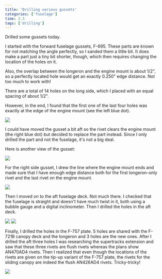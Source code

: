 ```yaml
---
title: 'Drilling various gussets'
categories: ['fuselage']
time: 2.5
tags: ['drilling']
---
```


Drilled some gussets today.

<!-- more -->

I started with the forward fuselage gussets, F-695. These parts are known for not matching the angle perfectly, so I sanded them a little bit. It does make a part just a tiny bit shorter, though, which then requires changing the location of the holes on it.

Also, the overlap between the longeron and the engine mount is about 1/2", so a perfectly located hole would get an exactly 0.250" edge distance. Not too much to work with!

There are a total of 14 holes on the long side, which I placed with an equal spacing of about 1/2".

However, in the end, I found that the first one of the last four holes was exactly at the edge of the engine mount (see the left blue dot).

![](0-fuselage-gusset.jpeg)

I could have moved the gusset a bit aft so the rivet clears the engine mount (the right blue dot) but decided to replace the part instead. Since I only drilled the part and not the fuselage, it's not a big deal.

Here is another view of the gusset:

![](1-another-view.jpeg)

For the right side gusset, I drew the line where the engine mount ends and made sure that I have enough edge distance both for the first longeron-only rivet and the last rivet on the engine mount.

![](2-right-gusset.jpeg)

Then I moved on to the aft fuselage deck. Not much there. I checked that the fuselage is straight and doesn't have much twist in it, both using a bubble gauge and a digital inclinometer. Then I drilled the holes in the aft deck.

![](3-aft-fuselage-deck.jpeg)
![](4-aft-fuselage-deck-2.jpeg)

Finally, I drilled the holes in the F-757 plate. 5 holes are shared with the F-721B canopy deck and the longeron and 3 holes are the new ones. After I drilled the aft three holes I was researching the supertracks extension and saw that these three rivets are flush rivets whereas the plans show AN470AD4 rivets. Then I realized that even though the locations of the rivets are given on the tip-up variant of the F-757 plate, the rivets for the sliding canopy are indeed the flush AN426AD4 rivets. Tricky-tricky!

![](5-f-757-plate.jpeg)